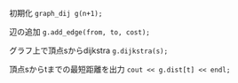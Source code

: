 初期化
`graph_dij g(n+1);`

辺の追加
`g.add_edge(from, to, cost);`

グラフ上で頂点sからdijkstra
`g.dijkstra(s);`

頂点sからtまでの最短距離を出力
`cout << g.dist[t] << endl;`